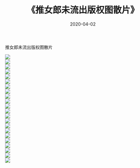 ﻿---
layout: post
title:  《推女郎未流出版权图散片》
date:   2020-04-02
img: http://imgx.orgx.ga/漏D/网络美图/2020/推女郎未流出版权图散片/000.jpg
categories: [美女, 清纯, 唯美]
---

推女郎未流出版权图散片

  ![](http://imgx.orgx.ga/漏D/网络美图/2020/推女郎未流出版权图散片/001.jpg) <br> ![](http://imgx.orgx.ga/漏D/网络美图/2020/推女郎未流出版权图散片/002.jpg) <br> ![](http://imgx.orgx.ga/漏D/网络美图/2020/推女郎未流出版权图散片/003.jpg) <br> ![](http://imgx.orgx.ga/漏D/网络美图/2020/推女郎未流出版权图散片/004.jpg) <br> ![](http://imgx.orgx.ga/漏D/网络美图/2020/推女郎未流出版权图散片/005.jpg) <br> ![](http://imgx.orgx.ga/漏D/网络美图/2020/推女郎未流出版权图散片/006.jpg) <br> ![](http://imgx.orgx.ga/漏D/网络美图/2020/推女郎未流出版权图散片/007.jpg) <br> ![](http://imgx.orgx.ga/漏D/网络美图/2020/推女郎未流出版权图散片/008.jpg) <br> ![](http://imgx.orgx.ga/漏D/网络美图/2020/推女郎未流出版权图散片/009.jpg) <br> ![](http://imgx.orgx.ga/漏D/网络美图/2020/推女郎未流出版权图散片/010.jpg) <br> ![](http://imgx.orgx.ga/漏D/网络美图/2020/推女郎未流出版权图散片/011.jpg) <br> ![](http://imgx.orgx.ga/漏D/网络美图/2020/推女郎未流出版权图散片/012.jpg) <br> ![](http://imgx.orgx.ga/漏D/网络美图/2020/推女郎未流出版权图散片/013.jpg) <br> ![](http://imgx.orgx.ga/漏D/网络美图/2020/推女郎未流出版权图散片/014.jpg) <br> ![](http://imgx.orgx.ga/漏D/网络美图/2020/推女郎未流出版权图散片/015.jpg) <br> ![](http://imgx.orgx.ga/漏D/网络美图/2020/推女郎未流出版权图散片/016.jpg) <br> ![](http://imgx.orgx.ga/漏D/网络美图/2020/推女郎未流出版权图散片/017.jpg) <br> ![](http://imgx.orgx.ga/漏D/网络美图/2020/推女郎未流出版权图散片/018.jpg) <br> ![](http://imgx.orgx.ga/漏D/网络美图/2020/推女郎未流出版权图散片/019.jpg) <br> ![](http://imgx.orgx.ga/漏D/网络美图/2020/推女郎未流出版权图散片/020.jpg) <br> ![](http://imgx.orgx.ga/漏D/网络美图/2020/推女郎未流出版权图散片/021.jpg) <br> ![](http://imgx.orgx.ga/漏D/网络美图/2020/推女郎未流出版权图散片/022.jpg) <br>